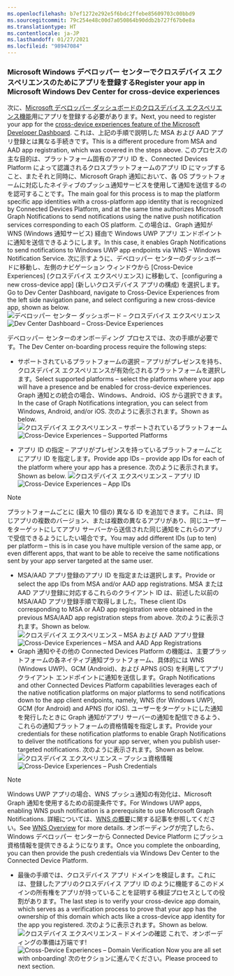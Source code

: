 ```yaml
---
ms.openlocfilehash: b7ef1272e292e5f6bdc2ffebe85609703c00bbd9
ms.sourcegitcommit: 79c254e48c00d7a050864b90ddb2b727f67b0e8a
ms.translationtype: HT
ms.contentlocale: ja-JP
ms.lasthandoff: 01/27/2021
ms.locfileid: "98947084"
---
```

### <a name="register-your-app-in-microsoft-windows-dev-center-for-cross-device-experiences"></a><span data-ttu-id="7eb50-101">Microsoft Windows デベロッパー センターでクロスデバイス エクスペリエンスのためにアプリを登録する</span><span class="sxs-lookup"><span data-stu-id="7eb50-101">Register your app in Microsoft Windows Dev Center for cross-device experiences</span></span>
<span data-ttu-id="7eb50-102">次に、[Microsoft デベロッパー ダッシュボードのクロスデバイス エクスペリエンス機能](https://developer.microsoft.com/dashboard/crossplatform/web)用にアプリを登録する必要があります。</span><span class="sxs-lookup"><span data-stu-id="7eb50-102">Next, you need to register your app for the [cross-device experiences feature of the Microsoft Developer Dashboard](https://developer.microsoft.com/dashboard/crossplatform/web).</span></span> <span data-ttu-id="7eb50-103">これは、上記の手順で説明した MSA および AAD アプリ登録とは異なる手続きです。</span><span class="sxs-lookup"><span data-stu-id="7eb50-103">This is a different procedure from MSA and AAD app registration, which was covered in the steps above.</span></span> <span data-ttu-id="7eb50-104">このプロセスの主な目的は、プラットフォーム固有のアプリ ID を、Connected Devices Platform によって認識されるクロスプラットフォームのアプリ ID にマップすること、またそれと同時に、Microsoft Graph 通知において、各 OS プラットフォームに対応したネイティブのプッシュ通知サービスを使用して通知を送信するのを認可することです。</span><span class="sxs-lookup"><span data-stu-id="7eb50-104">The main goal for this process is to map the platform specific app identities with a cross-platform app identity that is recognized by Connected Devices Platform, and at the same time authorizes Microsoft Graph Notifications to send notifications using the native push notification services corresponding to each OS platform.</span></span> <span data-ttu-id="7eb50-105">この場合は、Graph 通知が WNS (Windows 通知サービス) 経由で Windows UWP アプリ エンドポイントに通知を送信できるようにします。</span><span class="sxs-lookup"><span data-stu-id="7eb50-105">In this case, it enables Graph Notifications to send notifications to Windows UWP app endpoints via WNS – Windows Notification Service.</span></span> <span data-ttu-id="7eb50-106">次に示すように、デベロッパー センターのダッシュボードに移動し、左側のナビゲーション ウィンドウから [Cross-Device Experiences] (クロスデバイス エクスペリエンス) に移動して、[configuring a new cross-device app] (新しいクロスデバイス アプリの構成) を選択します。</span><span class="sxs-lookup"><span data-stu-id="7eb50-106">Go to Dev Center Dashboard, navigate to Cross-Device Experiences from the left side navigation pane, and select configuring a new cross-device app, shown as below.</span></span>
<span data-ttu-id="7eb50-107">![デベロッパー センター ダッシュボード – クロスデバイス エクスペリエンス](../../notifications/media/dev_center_portal/dev_center_portal_1_overview.png)</span><span class="sxs-lookup"><span data-stu-id="7eb50-107">![Dev Center Dashboard – Cross-Device Experiences](../../notifications/media/dev_center_portal/dev_center_portal_1_overview.png)</span></span>

<span data-ttu-id="7eb50-108">デベロッパー センターのオンボーディング プロセスでは、次の手順が必要です。</span><span class="sxs-lookup"><span data-stu-id="7eb50-108">The Dev Center on-boarding process require the following steps:</span></span>
* <span data-ttu-id="7eb50-109">サポートされているプラットフォームの選択 – アプリがプレゼンスを持ち、クロスデバイス エクスペリエンスが有効化されるプラットフォームを選択します。</span><span class="sxs-lookup"><span data-stu-id="7eb50-109">Select supported platforms – select the platforms where your app will have a presence and be enabled for cross-device experiences.</span></span> <span data-ttu-id="7eb50-110">Graph 通知との統合の場合、Windows、Android、iOS から選択できます。</span><span class="sxs-lookup"><span data-stu-id="7eb50-110">In the case of Graph Notifications integration, you can select from Windows, Android, and/or iOS.</span></span> <span data-ttu-id="7eb50-111">次のように表示されます。</span><span class="sxs-lookup"><span data-stu-id="7eb50-111">Shown as below.</span></span>
<span data-ttu-id="7eb50-112">![クロスデバイス エクスペリエンス – サポートされているプラットフォーム](../../notifications/media/dev_center_portal/dev_center_portal_2_supported_platforms.png)</span><span class="sxs-lookup"><span data-stu-id="7eb50-112">![Cross-Device Experiences – Supported Platforms](../../notifications/media/dev_center_portal/dev_center_portal_2_supported_platforms.png)</span></span>

* <span data-ttu-id="7eb50-113">アプリ ID の指定 – アプリがプレゼンスを持っているプラットフォームごとにアプリ ID を指定します。</span><span class="sxs-lookup"><span data-stu-id="7eb50-113">Provide app IDs – provide app IDs for each of the platform where your app has a presence.</span></span> <span data-ttu-id="7eb50-114">次のように表示されます。</span><span class="sxs-lookup"><span data-stu-id="7eb50-114">Shown as below.</span></span>
<span data-ttu-id="7eb50-115">![クロスデバイス エクスペリエンス – アプリ ID](../../notifications/media/dev_center_portal/dev_center_portal_3_app_ids.png)</span><span class="sxs-lookup"><span data-stu-id="7eb50-115">![Cross-Device Experiences – App IDs](../../notifications/media/dev_center_portal/dev_center_portal_3_app_ids.png)</span></span>
> [!NOTE]
> <span data-ttu-id="7eb50-116">プラットフォームごとに (最大 10 個の) 異なる ID を追加できます。これは、同じアプリの複数のバージョン、または複数の異なるアプリがあり、同じユーザーをターゲットにしてアプリ サーバーから送信された同じ通知をこれらのアプリで受信できるようにしたい場合です。</span><span class="sxs-lookup"><span data-stu-id="7eb50-116">You may add different IDs (up to ten) per platform – this is in case you have multiple version of the same app, or even different apps, that want to be able to receive the same notifications sent by your app server targeted at the same user.</span></span> 

* <span data-ttu-id="7eb50-117">MSA/AAD アプリ登録のアプリ ID を指定または選択します。</span><span class="sxs-lookup"><span data-stu-id="7eb50-117">Provide or select the app IDs from MSA and/or AAD app registrations.</span></span> <span data-ttu-id="7eb50-118">MSA または AAD アプリ登録に対応するこれらのクライアント ID は、前述した以前の MSA/AAD アプリ登録手順で取得しました。</span><span class="sxs-lookup"><span data-stu-id="7eb50-118">These client IDs corresponding to MSA or AAD app registration were obtained in the previous MSA/AAD app registration steps from above.</span></span> <span data-ttu-id="7eb50-119">次のように表示されます。</span><span class="sxs-lookup"><span data-stu-id="7eb50-119">Shown as below.</span></span> 
<span data-ttu-id="7eb50-120">![クロスデバイス エクスペリエンス – MSA および AAD アプリ登録](../../notifications/media/dev_center_portal/dev_center_portal_4_msa_aad_connections.png)</span><span class="sxs-lookup"><span data-stu-id="7eb50-120">![Cross-Device Experiences – MSA and AAD App Registrations](../../notifications/media/dev_center_portal/dev_center_portal_4_msa_aad_connections.png)</span></span>
* <span data-ttu-id="7eb50-121">Graph 通知やその他の Connected Devices Platform の機能は、主要プラットフォームの各ネイティブ通知プラットフォーム、具体的には WNS (Windows UWP)、GCM (Android)、および APNS (iOS) を利用してアプリ クライアント エンドポイントに通知を送信します。</span><span class="sxs-lookup"><span data-stu-id="7eb50-121">Graph Notifications and other Connected Devices Platform capabilities leverages each of the native notification platforms on major platforms to send notifications down to the app client endpoints, namely, WNS (for Windows UWP), GCM (for Android) and APNS (for iOS).</span></span> <span data-ttu-id="7eb50-122">ユーザーをターゲットにした通知を発行したときに Graph 通知がアプリ サーバーの通知を配信できるよう、これらの通知プラットフォームの資格情報を指定します。</span><span class="sxs-lookup"><span data-stu-id="7eb50-122">Provide your credentials for these notification platforms to enable Graph Notifications to deliver the notifications for your app server, when you publish user-targeted notifications.</span></span> <span data-ttu-id="7eb50-123">次のように表示されます。</span><span class="sxs-lookup"><span data-stu-id="7eb50-123">Shown as below.</span></span> 
<span data-ttu-id="7eb50-124">![クロスデバイス エクスペリエンス – プッシュ資格情報](../../notifications/media/dev_center_portal/dev_center_portal_5_push_credentials.png)</span><span class="sxs-lookup"><span data-stu-id="7eb50-124">![Cross-Device Experiences – Push Credentials](../../notifications/media/dev_center_portal/dev_center_portal_5_push_credentials.png)</span></span>
> [!NOTE] 
> <span data-ttu-id="7eb50-125">Windows UWP アプリの場合、WNS プッシュ通知の有効化は、Microsoft Graph 通知を使用するための前提条件です。</span><span class="sxs-lookup"><span data-stu-id="7eb50-125">For Windows UWP apps, enabling WNS push notification is a prerequisite to use Microsoft Graph Notifications.</span></span> <span data-ttu-id="7eb50-126">詳細については、[WNS の概要](/windows/uwp/design/shell/tiles-and-notifications/windows-push-notification-services--wns--overview)に関する記事を参照してください。</span><span class="sxs-lookup"><span data-stu-id="7eb50-126">See [WNS Overview](/windows/uwp/design/shell/tiles-and-notifications/windows-push-notification-services--wns--overview) for more details.</span></span> <span data-ttu-id="7eb50-127">オンボーディングが完了したら、Windows デベロッパー センターから Connected Device Platform にプッシュ資格情報を提供できるようになります。</span><span class="sxs-lookup"><span data-stu-id="7eb50-127">Once you complete the onboarding, you can then provide the push credentials via Windows Dev Center to the Connected Device Platform.</span></span> 
* <span data-ttu-id="7eb50-128">最後の手順では、クロスデバイス アプリ ドメインを検証します。これには、登録したアプリのクロスデバイス アプリ ID のように機能するこのドメインの所有権をアプリが持っていることを証明する検証プロセスとしての役割があります。</span><span class="sxs-lookup"><span data-stu-id="7eb50-128">The last step is to verify your cross-device app domain, which serves as a verification process to prove that your app has the ownership of this domain which acts like a cross-device app identity for the app you registered.</span></span> <span data-ttu-id="7eb50-129">次のように表示されます。</span><span class="sxs-lookup"><span data-stu-id="7eb50-129">Shown as below.</span></span>  
<span data-ttu-id="7eb50-130">![クロスデバイス エクスペリエンス – ドメインの確認](../../notifications/media/dev_center_portal/dev_center_portal_6_domain_verification.png) これで、オンボーディングの準備は万端です!</span><span class="sxs-lookup"><span data-stu-id="7eb50-130">![Cross-Device Experiences – Domain Verification](../../notifications/media/dev_center_portal/dev_center_portal_6_domain_verification.png) Now you are all set with onboarding!</span></span> <span data-ttu-id="7eb50-131">次のセクションに進んでください。</span><span class="sxs-lookup"><span data-stu-id="7eb50-131">Please proceed to next section.</span></span>